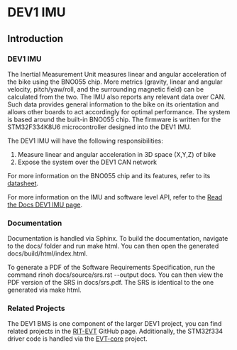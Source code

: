 # DEV1 IMU

## Introduction

### DEV1 IMU

The Inertial Measurement Unit measures linear and angular acceleration of the bike using the BNO055 chip. More metrics (gravity, linear and angular velocity, pitch/yaw/roll, and the surrounding magnetic field) can be calculated from the two. The IMU also reports any relevant data over CAN. Such data provides general information to the bike on its orientation and allows other boards to act accordingly for optimal performance. The system is based around the built-in BNO055 chip. The firmware is written for the STM32F334K8U6 microcontroller designed into the DEV1 IMU.

The DEV1 IMU will have the following responsibilities:
1. Measure linear and angular acceleration in 3D space (X,Y,Z) of bike
2. Expose the system over the DEV1 CAN network

For more information on the BNO055 chip and its features, refer to its [datasheet](https://www.bosch-sensortec.com/media/boschsensortec/downloads/datasheets/bst-bno055-ds000.pdf).

For more information on the IMU and software level API, refer to the [Read the Docs DEV1 IMU page](https://imu.readthedocs.io).

### Documentation

Documentation is handled via Sphinx. To build the documentation, navigate to the docs/ folder and run make html. You can then open the generated docs/build/html/index.html.

To generate a PDF of the Software Requirements Specification, run the command rinoh docs/source/srs.rst --output docs. You can then view the PDF version of the SRS in docs/srs.pdf. The SRS is identical to the one generated via make html.

### Related Projects

The DEV1 BMS is one component of the larger DEV1 project, you can find related projects in the [RIT-EVT](https://github.com/RIT-EVT) GitHub page. Additionally, the STM32f334 driver code is handled via the [EVT-core](https://github.com/RIT-EVT/EVT-core) project.